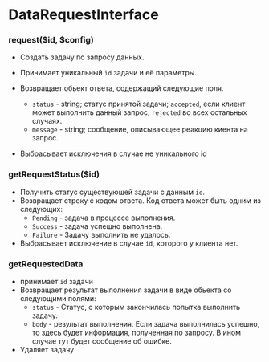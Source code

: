 # DataRequestInterface

### request($id, $config)

* Создать задачу по запросу данных. 
* Принимает уникальный `id` задачи и её параметры.
* Возвращает обьект ответа, содержащий следующие поля.
    * `status` - string; статус принятой задачи; `accepted`, если клиент может 
    выполнить данный запрос; `rejected` во всех остальных случаях.
    * `message` - string; сообщение, описывающее реакцию киента на запрос.
    
* Выбрасывает исключения в случае не уникального id

### getRequestStatus($id)

* Получить статус существующей задачи с данным `id`. 
* Возвращает строку с кодом ответа. Код ответа может быть одним из следующих:
    * `Pending` - задача в процессе выполнения. 
    * `Success` - задача успешно выполнена.
    * `Failure` - Задачу выполнить не удалось.
* Выбрасывает исключение в случае `id`, которого у клиента нет.

### getRequestedData

* принимает `id` задачи
* Возвращает результат выполнения задачи в виде обьекта со следующими полями:
    * `status` - Статус, с которым закончилась попытка выполнить задачу.
    * `body` - результат выполнения. Если задача выполнилась успешно, то 
    здесь будет информация, полученная по запросу. В ином случае тут будет 
    сообщение об ошибке.
* Удаляет задачу 
         


      